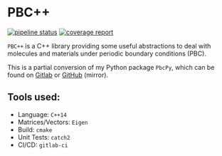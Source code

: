 # PBC++

[![pipeline status](https://gitlab.com/ales.genova/pbcpp/badges/master/pipeline.svg)](https://gitlab.com/ales.genova/pbcpp/commits/master)
[![coverage report](https://gitlab.com/ales.genova/pbcpp/badges/master/coverage.svg)](https://gitlab.com/ales.genova/pbcpp/commits/master)

`PBC++` is a C++ library providing some useful abstractions to deal with
molecules and materials under periodic boundary conditions (PBC).

This is a partial conversion of my Python package `PbcPy`, which can be found on [Gitlab](https://gitlab.com/ales.genova/pbcpy/) or [GitHub](https://github.com/alesgenova/pbcpy) (mirror).

## Tools used:

- Language: `C++14`
- Matrices/Vectors: `Eigen`
- Build: `cmake`
- Unit Tests: `catch2`
- CI/CD: `gitlab-ci`
